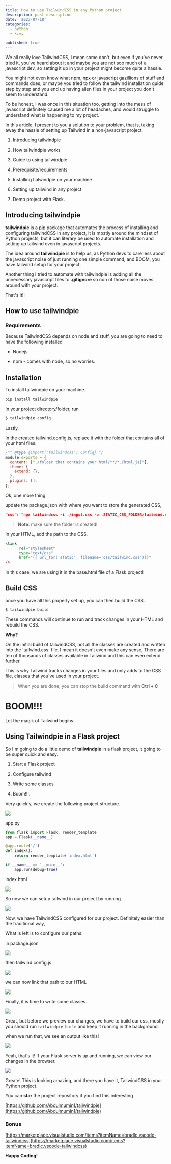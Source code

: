 ```yaml
---
title: How to use TailwindCSS in any Python project
description: post description
date: '2023-07-18'
categories:
  - python
  - kivy

published: true
---
```

We all really love TailwindCSS, I mean some don't, but even if you've never tried it, you've heard about it and maybe you are not soo much of a javascript dev, so setting it up in your project might become quite a hassle.

You might not even know what npm, npx or javascript gazillions of stuff and commands does, or maybe you tried to follow the tailwind installation guide step by step and you end up having alien files in your project you don't seem to understand.

To be honest, I was once in this situation too, getting into the mess of javascript definitely caused me a lot of headaches, and would struggle to understand what is happening to my project.

In this article, I present to you a solution to your problem, that is, taking away the hassle of setting up Tailwind in a non-javascript project.

1. Introducing tailwindpie

2. How tailwindpie works

3. Guide to using tailwindpie

4. Prerequisite/requirements

5. Installing tialwindpie on your machine

6. Setting up tailwind in any project

7. Demo project with Flask.

## Introducing tailwindpie

**tailwindpie** is a pip package that automates the process of installing and configuring tailwindCSS in any project, it is mostly around the mindset of Python projects, but it can literary be used to automate installation and setting up tailwind even in javascript projects.

The idea around **tailwindpie** is to help us, as Python devs to care less about the javascript noise of just running one simple command, and BOOM, you have tailwind setup for your project.

Another thing I tried to automate with tailwindpie is adding all the unnecessary javascript files to **.gitignore** so non of those noise moves around with your project.

That's it!!

## How to use tailwindpie

### Requirements

Because TailwindCSS depends on node and stuff, you are going to need to have the following installed

* Nodejs

* npm - comes with node, so no worries.

## Installation

To install tailwindpie on your machine.

```bash
pip install tailwindpie
```

In your project directory/folder, run

```bash
$ tailwindpie config
```

Lastly,

In the created tailwind.config.js, replace it with the folder that contains all of your html files.

```js
/** @type {import('tailwindcss').Config} */
module.exports = {
  content: ["./folder that contains your html/**/*.{html,js}"],
  theme: {
    extend: {},
  },
  plugins: [],
};
```

Ok, one more thing

update the package.json with where you want to store the generated CSS,

```json
"css": "npx tailwindcss -i ./input.css -o .STATIC_CSS_FOLDER/tailwind.css --watch"
```

> **Note**: make sure the folder is created!

In your HTML, add the path to the CSS.

```html
<link
      rel="stylesheet"
      type="text/css"
      href="{{ url_for('static', filename='css/tailwind.css')}}"
/>
```

In this case, we are using it in the base.html file of a Flask project!

## Build CSS

once you have all this properly set up, you can then build the CSS.

```bash
$ tailwindpie build
```

These commands will continue to run and track changes in your HTML and rebuild the CSS.

**Why?**

On the initial build of tailwindCSS, not all the classes are created and written into the 'tailwind.css' file. I mean it doesn't even make any sense, There are ten of thousands of classes available in Tailwind and this can even extend further.

This is why Tailwind tracks changes in your files and only adds to the CSS file, classes that you've used in your project.

> When you are done, you can stop the build command with **Ctrl + C**

# BOOM!!!

Let the magik of Tailwind begins.

## Using Tailwindpie in a Flask project

So I'm going to do a little demo of **tailwindpie** in a flask project, it going to be super quick and easy.

1. Start a Flask project

2. Configure tailwind

3. Write some classes

4. Boom!!!.

Very quickly, we create the following project structure.

![](https://cdn.hashnode.com/res/hashnode/image/upload/v1689696786488/7e7a49bc-da11-48a4-abe5-b6b4e2e16782.png)

app.py

```python
from flask import Flask, render_template
app = Flask(__name__)

@app.route('/')
def index():
    return render_template('index.html')

if __name__ == '__main__':
    app.run(debug=True)
```

index.html

![](https://cdn.hashnode.com/res/hashnode/image/upload/v1689696818273/b5960235-984a-4866-9e1c-5e018b9a185e.png)

So now we can setup tailwind in our project by running

![](https://cdn.hashnode.com/res/hashnode/image/upload/v1689696842137/4dceea49-d5ad-4337-9428-585f7429ff57.png)

Now, we have TailwindCSS configured for our project. Definitely easier than the traditional way,

What is left is to configure our paths.

in package.json

![](https://cdn.hashnode.com/res/hashnode/image/upload/v1689696866129/9fee958b-ea82-4e9f-b272-1248bab21c7d.png)

then tailwind.config.js

![](https://cdn.hashnode.com/res/hashnode/image/upload/v1689696884030/a0b4af37-707a-4ecf-97d5-7881a82e31eb.png)

we can now link that path to our HTML

![](https://cdn.hashnode.com/res/hashnode/image/upload/v1689696901897/da1e11f4-5d0f-4f07-9887-14ee84708f1a.png)

Finally, it is time to write some classes.

![](https://cdn.hashnode.com/res/hashnode/image/upload/v1689696919069/8c2e3e43-41a7-478e-a353-d9d7f2048dec.png)

Great, but before we preview our changes, we have to build our css, mostly you should run `tailwindpie build` and keep it running in the background.

when we run that, we see an output like this!

![](https://cdn.hashnode.com/res/hashnode/image/upload/v1689696940286/09414ea0-d6a7-4cf0-84f1-c33e875137ff.png)

Yeah, that's it! If your Flask server is up and running, we can view our changes in the browser.

![](https://cdn.hashnode.com/res/hashnode/image/upload/v1689696965470/886f1e4e-7adf-4083-bddd-a7f1df69bf86.png)

Greate! This is looking amazing, and there you have it, TailwindCSS in your Python project.

You can **star** the project repository if you find this interesting

[https://github.com/Abdulmumin1/tailwindpie](https://github.com/Abdulmumin1/tailwindpie)

### Bonus

[https://marketplace.visualstudio.com/items?itemName=bradlc.vscode-tailwindcss](https://marketplace.visualstudio.com/items?itemName=bradlc.vscode-tailwindcss)

**Happy Coding!**
